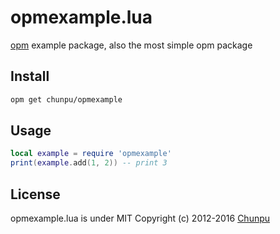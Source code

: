 opmexample.lua
===

[opm](http://opm.openresty.org/) example package, also the most simple opm package


Install
---

```bash
opm get chunpu/opmexample
```


Usage
---

```lua
local example = require 'opmexample'
print(example.add(1, 2)) -- print 3
```


License
---

opmexample.lua is under MIT
Copyright (c) 2012-2016 [Chunpu](https://github.com/chunpu)

